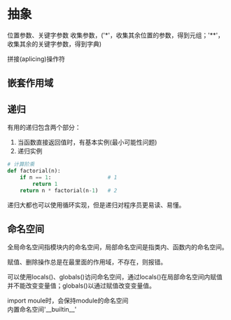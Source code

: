 # 抽象
位置参数、关键字参数
收集参数，('*'，收集其余位置的参数，得到元组；'**'，收集其余的关键字参数，得到字典)

拼接(aplicing)操作符

## 嵌套作用域

## 递归
有用的递归包含两个部分：
1. 当函数直接返回值时，有基本实例(最小可能性问题)
2. 递归实例
```python
# 计算阶乘
def factorial(n):
    if n == 1:                  # 1
        return 1
    return n * factorial(n-1)   # 2
```
递归大都也可以使用循环实现，但是递归对程序员更易读、易懂。

## 命名空间
全局命名空间指模块内的命名空间，局部命名空间是指类内、函数内的命名空间。  

赋值、删除操作总是在最里面的作用域，不存在，则报错。

可以使用locals()、globals()访问命名空间，通过locals()在局部命名空间内赋值并不能改变变量值；globals()以通过赋值改变变量值。

import moule时，会保持module的命名空间  
内置命名空间'\_\_builtin__'